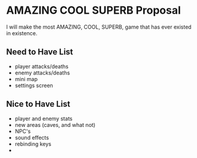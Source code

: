 # AMAZING COOL SUPERB Proposal

I will make the most AMAZING, COOL, SUPERB, game that has ever existed in existence.

## Need to Have List
  - player attacks/deaths
  - enemy attacks/deaths
  - mini map
  - settings screen

## Nice to Have List
  - player and enemy stats
  - new areas (caves, and what not)
  - NPC's
  - sound effects
  - rebinding keys
  - 
